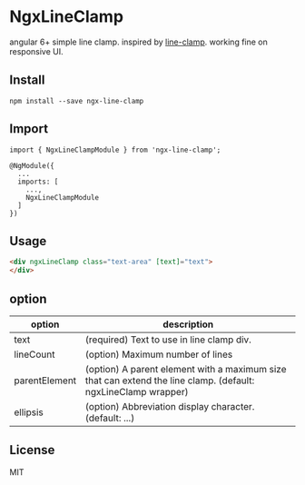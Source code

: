 # NgxLineClamp

angular 6+ simple line clamp. inspired by [line-clamp](https://github.com/yuanqing/line-clamp).
working fine on responsive UI.


## Install
```
npm install --save ngx-line-clamp
```

## Import
```typesript
import { NgxLineClampModule } from 'ngx-line-clamp';

@NgModule({
  ...
  imports: [
    ...,
    NgxLineClampModule
  ]
})
```
## Usage
```html
<div ngxLineClamp class="text-area" [text]="text">
</div>
```

## option
| option | description |
| ----------- | ---------- |
| text | (required) Text to use in line clamp div.  |
| lineCount | (option) Maximum number of lines  |
| parentElement | (option) A parent element with a maximum size that can extend the line clamp. (default: ngxLineClamp wrapper) |
| ellipsis| (option) Abbreviation display character. (default: ...) |

## License
MIT
